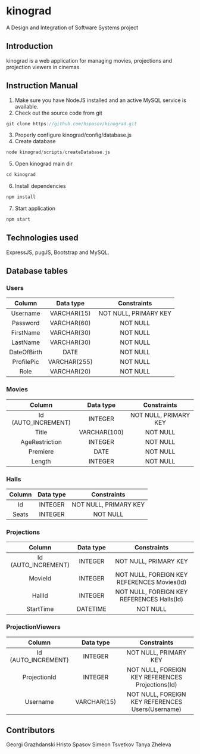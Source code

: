 # kinograd
A Design and Integration of Software Systems project

## Introduction
kinograd is a web application for managing movies, projections and projection viewers in cinemas.

## Instruction Manual
1. Make sure you have NodeJS installed and an active MySQL service is available.
2. Check out the source code from git
```groovy
git clone https://github.com/hspasov/kinograd.git
```
3. Properly configure kinograd/config/database.js
4. Create database
```groovy
node kinograd/scripts/createDatabase.js
```
5. Open kinograd main dir
```groovy
cd kinograd
```
6. Install dependencies
```groovy
npm install
```
7. Start application
```groovy
npm start
```
## Technologies used
ExpressJS, pugJS, Bootstrap and MySQL.

## Database tables
### Users
| Column      | Data type    | Constraints           |
|:-----------:|:------------:|:---------------------:|
| Username    | VARCHAR(15)  | NOT NULL, PRIMARY KEY |
| Password    | VARCHAR(60)  | NOT NULL              |
| FirstName   | VARCHAR(30)  | NOT NULL              |
| LastName    | VARCHAR(30)  | NOT NULL              |
| DateOfBirth | DATE         | NOT NULL              |
| ProfilePic  | VARCHAR(255) | NOT NULL              |
| Role        | VARCHAR(20)  | NOT NULL              |

### Movies
| Column              | Data type    | Constraints           |
|:-------------------:|:------------:|:---------------------:|
| Id (AUTO_INCREMENT) | INTEGER      | NOT NULL, PRIMARY KEY |
| Title               | VARCHAR(100) | NOT NULL              |
| AgeRestriction      | INTEGER      | NOT NULL              |
| Premiere            | DATE         | NOT NULL              |
| Length              | INTEGER      | NOT NULL              |

### Halls
| Column              | Data type    | Constraints           |
|:-------------------:|:------------:|:---------------------:|
| Id                  | INTEGER      | NOT NULL, PRIMARY KEY |
| Seats               | INTEGER      | NOT NULL              |

### Projections
| Column              | Data type    | Constraints                                 |
|:-------------------:|:------------:|:-------------------------------------------:|
| Id (AUTO_INCREMENT) | INTEGER      | NOT NULL, PRIMARY KEY                       |
| MovieId             | INTEGER      | NOT NULL, FOREIGN KEY REFERENCES Movies(Id) |
| HallId              | INTEGER      | NOT NULL, FOREIGN KEY REFERENCES Halls(Id)  |
| StartTime           | DATETIME     | NOT NULL                                    |

### ProjectionViewers
| Column              | Data type    | Constraints                                      |
|:-------------------:|:------------:|:------------------------------------------------:|
| Id (AUTO_INCREMENT) | INTEGER      | NOT NULL, PRIMARY KEY                            |
| ProjectionId        | INTEGER      | NOT NULL, FOREIGN KEY REFERENCES Projections(Id) |
| Username            | VARCHAR(15)  | NOT NULL, FOREIGN KEY REFERENCES Users(Username) |

## Contributors
Georgi Grazhdanski
Hristo Spasov
Simeon Tsvetkov
Tanya Zheleva
